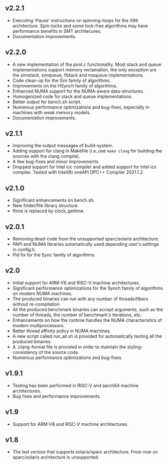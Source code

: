 v2.2.1
------
- Executing 'Pause' instructions on spinning-loops for the X86 architecture. Spin-locks and some lock-free algorithms may have performance benefits in SMT architecures.  
- Documentation improvements.

v2.2.0
------
- A new implementation of the pool.c functionality. Most stack and queue implementations support memory reclamation, the only exception are the simstack, simqueue, lfstack and msqueue implementations.
- Code clean-up for the Sim family of algorithms.
- Improvements on the HSynch family of algorithms.
- Enhanced NUMA support for the NUMA-aware data-structures.
- Homogenized code for stack and queue implementations.
- Better output for bench.sh script.
- Numerous performance optimizations and bug-fixes, especially in machines with weak memory models.
- Documentation improvements.

v2.1.1
------
- Improving the output messages of build-system.
- Adding support for clang in Makefile (i.e.,use `make clang` for building the sources with the clang compile).
- A few bug-fixes and minor improvements.
- Dropped support for Intel icc compiler and added support for Intel icx compiler. Tested with Intel(R) oneAPI DPC++ Compiler 2021.1.2.

v2.1.0
------
- Significant enhancements on bench.sh.
- New folder/file library structure.
- ftime is replaced by clock_gettime.

v2.0.1
------
- Removing dead-code from the unsupported sparc/solaris architecture.
- PAPI and NUMA libraries automatically used depending user's settings in config.h.
- Pid fix for the Sync family of algorithms.

v2.0
----
- Initial support for ARM-V8 and RISC-V machine architectures.
- Significant performance optimizations for the Synch family of algorithms on modern NUMA machines.
- The produced binaries can run with any number of threads/fibers without re-compilation.
- All the produced benchmark binaries can accept arguments, such as the number of threads, the number of benchmark's iterations, etc.
- Enhancements on how the runtime handles the NUMA characteristics of modern multiprocessors.
- Better thread affinity policy in NUMA machines.
- A new script called run_all.sh is provided for automatically testing all the produced binaries.
- A .clang-format file is provided in order to maintain the styling-consistency of the source code.
- Numerous performance optimizations and bug-fixes.

v1.9.1
------
- Testing has been performed in RISC-V and aarch64 machine architectures.
- Bug fixes and performance improvements.

v1.9
----
- Support for ARM-V8 and RISC-V machine architectures.

v1.8
----
- The last version that supports solaris/sparc architecture. From now on sparc/solaris architecture is unsupported.

